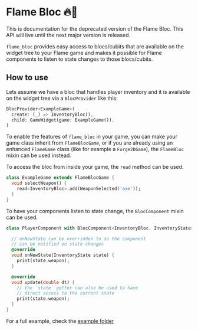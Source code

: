# Flame Bloc 🔥🧱

This is documentation for the deprecated version of the Flame Bloc. This API will live until the
next major version is released.

`flame_bloc` provides easy access to blocs/cubits that are available on the widget tree to your Flame
game and makes it possible for Flame components to listen to state changes to those blocs/cubits.


## How to use

Lets assume we have a bloc that handles player inventory and it is available on the widget tree via
a `BlocProvider` like this:

```dart
BlocProvider<ExampleGame>(
  create: (_) => InventoryBloc(),
  child: GameWidget(game: ExampleGame()),
)
```

To enable the features of `flame_bloc` in your game, you can make your game class inherit from
`FlameBlocGame`, or if you are already using an enhanced `FlameGame` class (like for example a
`Forge2DGame`), the `FlameBloc` mixin can be used instead.


To access the bloc from inside your game, the `read` method can be used.

```dart
class ExampleGame extends FlameBlocGame {
  void selectWeapon() {
    read<InventoryBloc>.add(WeaponSelected('axe'));
  }
}
```

To have your components listen to state change, the `BlocComponent` mixin can be used.


```dart
class PlayerComponent with BlocComponent<InventoryBloc, InventoryState> {

  // onNewState can be overridden to so the component
  // can be notified on state changes
  @override
  void onNewState(InventoryState state) {
    print(state.weapon);
  }

  @override
  void update(double dt) {
    // the `state` getter can also be used to have
    // direct access to the current state
    print(state.weapon);
  }
}
```

For a full example, check the [example folder](./example)
